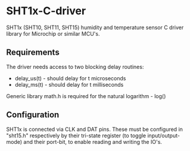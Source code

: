 # SHT1x-C-driver
SHT1x (SHT10, SHT11, SHT15) humidity and temperature sensor C driver library for Microchip or similar MCU's.

## Requirements
The driver needs access to two blocking delay routines:

* delay_us(t) - should delay for t microseconds
* delay_ms(t) - should delay for t milliseconds

Generic library math.h is required for the natural logarithm - log()

## Configuration
SHT1x is connected via CLK and DAT pins. 
These must be configured in "sht15.h" respectively by their tri-state register (to toggle input/output-mode) and their port-bit, to enable reading and writing the IO's. 

